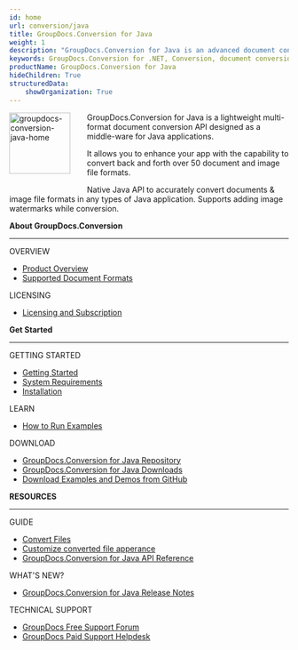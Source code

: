 ```yaml
---
id: home
url: conversion/java
title: GroupDocs.Conversion for Java
weight: 1
description: "GroupDocs.Conversion for Java is an advanced document conversion API developed to convert files of different formats from within Java applications."
keywords: GroupDocs.Conversion for .NET, Conversion, document conversion, convert files, Java
productName: GroupDocs.Conversion for Java
hideChildren: True
structuredData:
    showOrganization: True
---
```

<img src="conversion/java/images/home.png" alt="groupdocs-conversion-java-home" align="left" style="width:110px; margin: 0 30px 30px 0"/>

GroupDocs.Conversion for Java is a lightweight multi-format document conversion API designed as a middle-ware for Java applications.  
  
It allows you to enhance your app with the capability to convert back and forth over 50 document and image file formats.  
  
Native Java API to accurately convert documents & image file formats in any types of Java application. Supports adding image watermarks while conversion.

<div class="row">
	<div class="col-md-4">
		<p><b>About GroupDocs.Conversion</b></p>
			<hr><p>OVERVIEW</p></hr>
			<ul>
				<li><a href='{{< ref "product-overview" >}}'>Product Overview</a></li>
				<li><a href='{{< ref "conversion/java/getting-started/supported-document-formats.md" >}}'>Supported Document Formats</a></li>
			</ul>
			<p>LICENSING</p>
			<ul>
                <li><a href='{{< ref "conversion/java/getting-started/licensing-and-subscription.md" >}}'>Licensing and Subscription</a></li>
			</ul>
	</div>
	<div class="col-md-4">
		<p><b>Get Started</b></p>
			<hr><p>GETTING STARTED</p></hr>
			<ul>
				<li><a href='{{< ref "conversion/java/getting-started" >}}'>Getting Started</a></li>
				<li><a href='{{< ref "conversion/java/getting-started/system-requirements.md" >}}'>System Requirements</a></li>
				<li><a href='{{< ref "conversion/java/getting-started/installation.md" >}}'>Installation</a></li>
			</ul>
			<p>LEARN</p>
			<ul>
				<li><a href='{{< ref "conversion/java/getting-started/how-to-run.md" >}}'>How to Run Examples</a></li>
			</ul>
			<p>DOWNLOAD</p>
			<ul>
				<li><a href="https://repository.groupdocs.com/webapp/#/artifacts/browse/tree/General/repo/com/groupdocs/groupdocs-conversion">GroupDocs.Conversion for Java Repository</a></li>
				</li><li><a href="https://downloads.groupdocs.com/conversion/java">GroupDocs.Conversion for Java Downloads</a></li>
				<li><a href="https://github.com/groupdocs-conversion/GroupDocs.Conversion-for-Java">Download Examples and Demos from GitHub</a></li>
			</ul>
	</div>
	<div class="col-md-4">
		<p><b>RESOURCES</b></p>
			<hr><p>GUIDE</p></hr>
			<ul>
				<li><a href='{{< ref "conversion/java/developer-guide/basic-usage/convert-document" >}}'>Convert Files</a></li>
				<li><a href='{{< ref "conversion/java/developer-guide/advanced-usage/converting/conversion-options-by-document-family" >}}'>Customize converted file apperance</a></li>	
				<li><a href="https://apireference.groupdocs.com/conversion/java">GroupDocs.Conversion for Java API Reference</a></li>
			</ul>
			<p>WHAT'S NEW?</p>
			<ul>
				<li><a href='{{< ref "conversion/java/release-notes" >}}'>GroupDocs.Conversion for Java Release Notes</a></li>
			</ul>
			<p>TECHNICAL SUPPORT</p>
			<ul>
				<li><a href="https://forum.groupdocs.com/">GroupDocs Free Support Forum</a></li>
				<li><a href="https://helpdesk.groupdocs.com/">GroupDocs Paid Support Helpdesk</a></li>
			</ul>
	</div>
</div>